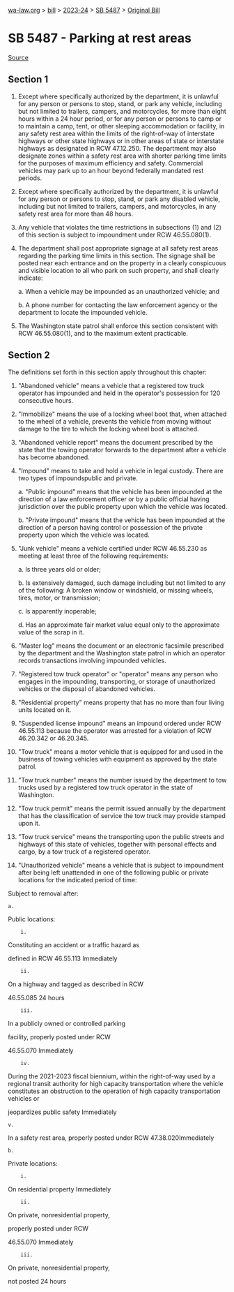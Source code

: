 [wa-law.org](/) > [bill](/bill/) > [2023-24](/bill/2023-24/) > [SB 5487](/bill/2023-24/sb/5487/) > [Original Bill](/bill/2023-24/sb/5487/1/)

# SB 5487 - Parking at rest areas

[Source](http://lawfilesext.leg.wa.gov/biennium/2023-24/Pdf/Bills/Senate%20Bills/5487.pdf)

## Section 1
1. Except where specifically authorized by the department, it is unlawful for any person or persons to stop, stand, or park any vehicle, including but not limited to trailers, campers, and motorcycles, for more than eight hours within a 24 hour period, or for any person or persons to camp or to maintain a camp, tent, or other sleeping accommodation or facility, in any safety rest area within the limits of the right-of-way of interstate highways or other state highways or in other areas of state or interstate highways as designated in RCW 47.12.250. The department may also designate zones within a safety rest area with shorter parking time limits for the purposes of maximum efficiency and safety. Commercial vehicles may park up to an hour beyond federally mandated rest periods.

2. Except where specifically authorized by the department, it is unlawful for any person or persons to stop, stand, or park any disabled vehicle, including but not limited to trailers, campers, and motorcycles, in any safety rest area for more than 48 hours.

3. Any vehicle that violates the time restrictions in subsections (1) and (2) of this section is subject to impoundment under RCW 46.55.080(1).

4. The department shall post appropriate signage  at all safety rest areas regarding the parking time limits in this section. The signage shall be posted near each entrance and on the property in a clearly conspicuous and visible location to all who park on such property, and shall clearly indicate:

    a. When a vehicle may be impounded as an unauthorized vehicle; and

    b. A phone number for contacting the law enforcement agency or the department to locate the impounded vehicle.

5. The Washington state patrol shall enforce this section consistent with RCW 46.55.080(1), and to the maximum extent practicable.

## Section 2
The definitions set forth in this section apply throughout this chapter:

1. "Abandoned vehicle" means a vehicle that a registered tow truck operator has impounded and held in the operator's possession for 120 consecutive hours.

2. "Immobilize" means the use of a locking wheel boot that, when attached to the wheel of a vehicle, prevents the vehicle from moving without damage to the tire to which the locking wheel boot is attached.

3. "Abandoned vehicle report" means the document prescribed by the state that the towing operator forwards to the department after a vehicle has become abandoned.

4. "Impound" means to take and hold a vehicle in legal custody. There are two types of impoundspublic and private.

    a. "Public impound" means that the vehicle has been impounded at the direction of a law enforcement officer or by a public official having jurisdiction over the public property upon which the vehicle was located.

    b. "Private impound" means that the vehicle has been impounded at the direction of a person having control or possession of the private property upon which the vehicle was located.

5. "Junk vehicle" means a vehicle certified under RCW 46.55.230 as meeting at least three of the following requirements:

    a. Is three years old or older;

    b. Is extensively damaged, such damage including but not limited to any of the following: A broken window or windshield, or missing wheels, tires, motor, or transmission;

    c. Is apparently inoperable;

    d. Has an approximate fair market value equal only to the approximate value of the scrap in it.

6. "Master log" means the document or an electronic facsimile prescribed by the department and the Washington state patrol in which an operator records transactions involving impounded vehicles.

7. "Registered tow truck operator" or "operator" means any person who engages in the impounding, transporting, or storage of unauthorized vehicles or the disposal of abandoned vehicles.

8. "Residential property" means property that has no more than four living units located on it.

9. "Suspended license impound" means an impound ordered under RCW 46.55.113 because the operator was arrested for a violation of RCW 46.20.342 or 46.20.345.

10. "Tow truck" means a motor vehicle that is equipped for and used in the business of towing vehicles with equipment as approved by the state patrol.

11. "Tow truck number" means the number issued by the department to tow trucks used by a registered tow truck operator in the state of Washington.

12. "Tow truck permit" means the permit issued annually by the department that has the classification of service the tow truck may provide stamped upon it.

13. "Tow truck service" means the transporting upon the public streets and highways of this state of vehicles, together with personal effects and cargo, by a tow truck of a registered operator.

14. "Unauthorized vehicle" means a vehicle that is subject to impoundment after being left unattended in one of the following public or private locations for the indicated period of time:

Subject to removal after:

    a.

Public locations:

        i.

Constituting an accident or a traffic hazard as

defined in RCW 46.55.113  Immediately

        ii.

On a highway and tagged as described in RCW

46.55.085  24 hours

        iii.

In a publicly owned or controlled parking

facility, properly posted under RCW

46.55.070  Immediately

        iv.

During the 2021-2023 fiscal biennium, within the right-of-way used by a regional transit authority for high capacity transportation where the vehicle constitutes an obstruction to the operation of high capacity transportation vehicles or

jeopardizes public safety Immediately

    v.

In a safety rest area, properly posted under RCW 47.38.020Immediately

    b.

Private locations:

        i.

On residential property  Immediately

        ii.

On private, nonresidential property,

properly posted under RCW

46.55.070  Immediately

        iii.

On private, nonresidential property,

not posted  24 hours
